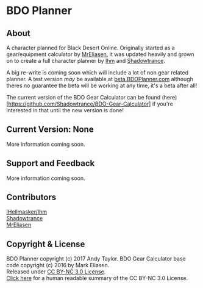 BDO Planner
========

## About

A character planned for Black Desert Online. Originally started as a gear/equipment calculator by [MrEliasen](https://github.com/MrEliasen), it was updated heavily and grown on to create a full character planner by [Ihm](https://github.com/Ihellmasker) and [Shadowtrance](https://github.com/Shadowtrance).

A big re-write is coming soon which will include a lot of non gear related planner. A test version _may_ be available at [beta.BDOPlanner.com](http://beta.bdoplanner.com) although theres no guarantee the beta will be working at any time, it's a beta after all!

The current version of the BDO Gear Calculator can be found (here)[https://github.com/Shadowtrance/BDO-Gear-Calculator] if you're interested in that until the new version is done!

## Current Version: None

More information coming soon.

## Support and Feedback

More information coming soon.

## Contributors

[IHellmasker/Ihm](https://github.com/Ihellmasker)   
[Shadowtrance](https://github.com/Shadowtrance)    
[MrEliasen](https://github.com/MrEliasen)

## Copyright & License

BDO Planner copyright (c) 2017 Andy Taylor. BDO Gear Calculator base code copyright (c) 2016 by Mark Eliasen.   
Released under [CC BY-NC 3.0 License](https://creativecommons.org/licenses/by-nc/3.0/legalcode).   
[Click here](https://creativecommons.org/licenses/by-nc/3.0/) for a human readable summary of the CC BY-NC 3.0 License.
